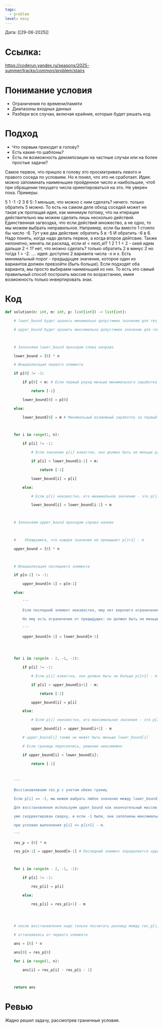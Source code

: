 ```yaml
---
tags:
  - problem
level: easy
---
```


Дата: [[29-06-2025]]

# Ссылка: 
https://coderun.yandex.ru/seasons/2025-summer/tracks/common/problem/stairs

# Понимание условия
 - Ограничения по времени/памяти
 - Диапазоны входных данных
 - Разбери все случаи, включая крайние, которые будет решать код

# Подход
- Что первым приходит в голову?
- Есть какие-то шаблоны?
- Есть ли возможность декомпозиции на частные случаи или на более простые задачи?

Самое первое, что пришло в голову это просматривать левого и правого соседа по условиям.
Но я понял, что это не сработает.
Идея: можно запоминать наименьшее пройденное число и наибольшее, чтоб при обращении текущего числа ориентироваться на это. Не уверен пока.
Примеры:

5 1 -1 -2 3 6
5:
1 меньше, что можно с ним сделать?
ничего. только обратить 5 можно. 
То есть на самом деле обход соседей может не такая уж пропащая идея, как минимум потому, что на итерации действительно мы можем сделать лишь несколько действий. Единственная загвоздка, что если действий множество, а не одно, то мы можем выбрать неправильное. Например, если бы вместо 1 стояло бы число -6. Тут уже два действия: обратить 5 в -5 И обратить -6 в 6. Надо понять, когда надо делать первое, а когда второе дейтсвие. 
Также непонятно, менять ли расклад, если el < next_el?
1 2 1
1 < 2 - окей идем дальше
2 < 1? нет, что можно сделать? только обратить 2 в минус 2
но тогда 1 > -2.
....
идея: доступно 2 варианта числа  -x и x. Есть минимальный порог - предыдущее значение, которое один из вариантов должен превзойти (быть больше). Если подходят оба варианта, мы просто выбираем наименьший из них.
То есть это самый правильный способ построить массив по возрастанию, имея возможность только инвертировать знак.
# Код
```python
def solution(n: int, m: int, p: list[int]) -> list[int]:        

    # lower_bound будет хранить минимально допустимое значение для res_p[i]

    # upper_bound будет хранить максимально допустимое значение для res_p[i]

  

    # Заполняем lower_bound проходом слева направо

    lower_bound = [0] * n

    # Инициализация первого элемента

    if p[0] != -1:

        if p[0] < m: # Если первый раунд меньше минимального заработка

            return [-1]

        lower_bound[0] = p[0]

    else:

        lower_bound[0] = m # Минимальный возможный заработок за первый раунд

  

    for i in range(1, n):

        if p[i] != -1:

            # Если значение p[i] известно, оно должно быть не меньше p[i-1] + m

            if p[i] < lower_bound[i-1] + m:

                return [-1]

            lower_bound[i] = p[i]

        else:

            # Если p[i] неизвестно, его минимальное значение - это p[i-1] + m

            lower_bound[i] = lower_bound[i-1] + m

  

    # Заполняем upper_bound проходом справа налево

  

    #    Убеждаемся, что каждое значение не превышает p[i+1] - m

    upper_bound = [0] * n

  

    # Инициализация последнего элемента

    if p[n-1] != -1:

        upper_bound[n-1] = p[n-1]

    else:

        '''

        Если последний элемент неизвестен, ему нет верхнего ограничения от последующих

        Но ему есть ограничение от предыдущих: он должен быть не меньше lower_bound[n-1]                        

        '''        

        upper_bound[n-1] = lower_bound[n-1]

  
  

    for i in range(n - 2, -1, -1):

        if p[i] != -1:

            # Если p[i] известно, оно должно быть не больше p[i+1] - m

            if p[i] > upper_bound[i+1] - m:

                return [-1]

            upper_bound[i] = p[i]

        else:

            # Если p[i] неизвестно, его максимальное значение - это p[i+1] - m

            upper_bound[i] = upper_bound[i+1] - m

        # upper_bound[i] также не может быть меньше lower_bound[i]

        # Если границы пересеклись, решение невозможно

        if upper_bound[i] < lower_bound[i]:

            return [-1]

  

    '''

    Восстанавливаем res_p с учетом обеих границ

    Если p[i] == -1, мы можем выбрать любое значение между lower_bound[i] и upper_bound[i].        

    Для восстановления используем upper_bound как окончательный массив, так как он

    уже скорректирован сверху, и если -1 были, они заполнены максимальным возможным значением

    при условии выполнения p[i] <= p[i+1] - m.        

    '''          

    res_p = [0] * n

    res_p[n-1] = upper_bound[n-1] # Последний элемент определяется upper_bound

  

    for i in range(n - 2, -1, -1):

        if p[i] != -1:

            res_p[i] = p[i]

        else:            

            res_p[i] = res_p[i+1] - m                                                            

  
  

    # после восстановления надо только посчитать разницу между res_p[i] и res_p[i + 1],

    # отталкиваясь от первого элемента

    ans = [0] * n

    ans[0] = res_p[0]

    for i in range(1, n):

        ans[i] = res_p[i] - res_p[i - 1]

  

    return ans
```
# Ревью

Жадно решил задачу, рассмотрев граничные условия.